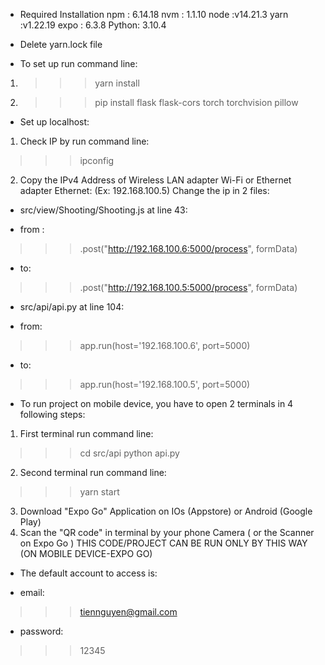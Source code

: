 * Required Installation
npm : 6.14.18
nvm : 1.1.10
node :v14.21.3
yarn  :v1.22.19
expo : 6.3.8
Python: 3.10.4

* Delete yarn.lock file

* To set up run command line: 
1. >>> yarn install
2. >>> pip install flask flask-cors torch torchvision pillow

* Set up localhost:
1. Check IP by run command line:
>>>ipconfig
2. Copy the IPv4 Address of Wireless LAN adapter Wi-Fi or Ethernet adapter Ethernet: (Ex: 192.168.100.5)
Change the ip in 2 files: 
- src/view/Shooting/Shooting.js at line 43:
 + from :
>>> .post("http://192.168.100.6:5000/process", formData)
 + to:
>>> .post("http://192.168.100.5:5000/process", formData)
- src/api/api.py at line 104:
+ from:
>>> app.run(host='192.168.100.6', port=5000)
+ to:
>>> app.run(host='192.168.100.5', port=5000)

* To run project on mobile device, you have to open 2 terminals in 4 following steps:
1. First terminal run command line: 
>>> cd src/api
>>> python api.py
2. Second terminal run command line:
>>> yarn start
3. Download "Expo Go" Application on IOs (Appstore) or Android (Google Play)
4. Scan the "QR code" in terminal by your phone Camera ( or the Scanner on Expo Go )
THIS CODE/PROJECT CAN BE RUN ONLY BY THIS WAY (ON MOBILE DEVICE-EXPO GO)

* The default account to access is:
- email: 
>>> tiennguyen@gmail.com
- password:  
>>> 12345
